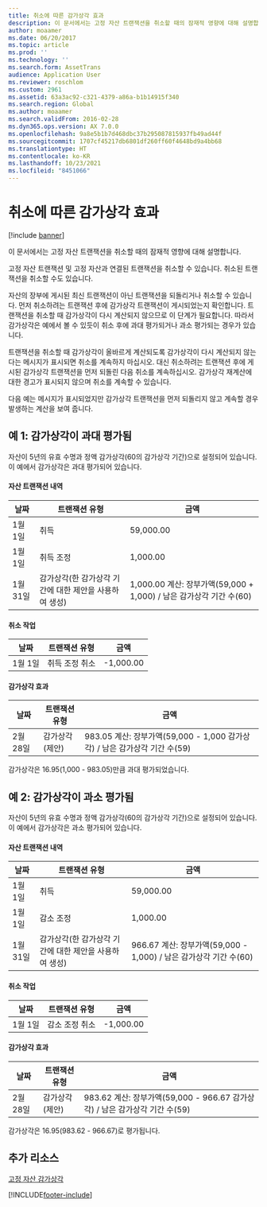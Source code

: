 ```yaml
---
title: 취소에 따른 감가상각 효과
description: 이 문서에서는 고정 자산 트랜잭션을 취소할 때의 잠재적 영향에 대해 설명합니다.
author: moaamer
ms.date: 06/20/2017
ms.topic: article
ms.prod: ''
ms.technology: ''
ms.search.form: AssetTrans
audience: Application User
ms.reviewer: roschlom
ms.custom: 2961
ms.assetid: 63a3ac92-c321-4379-a86a-b1b14915f340
ms.search.region: Global
ms.author: moaamer
ms.search.validFrom: 2016-02-28
ms.dyn365.ops.version: AX 7.0.0
ms.openlocfilehash: 9a8e5b1b7d468dbc37b295087815937fb49ad44f
ms.sourcegitcommit: 1707cf45217db6801df260ff60f4648bd9a4bb68
ms.translationtype: HT
ms.contentlocale: ko-KR
ms.lasthandoff: 10/23/2021
ms.locfileid: "8451066"
---
```

# <a name="depreciation-effects-with-reversals"></a>취소에 따른 감가상각 효과

[!include [banner](../includes/banner.md)]

이 문서에서는 고정 자산 트랜잭션을 취소할 때의 잠재적 영향에 대해 설명합니다. 

고정 자산 트랜잭션 및 고정 자산과 연결된 트랜잭션을 취소할 수 있습니다. 취소된 트랜잭션을 취소할 수도 있습니다. 

자산의 장부에 게시된 최신 트랜잭션이 아닌 트랜잭션을 되돌리거나 취소할 수 있습니다. 먼저 취소하려는 트랜잭션 후에 감가상각 트랜잭션이 게시되었는지 확인합니다. 트랜잭션을 취소할 때 감가상각이 다시 계산되지 않으므로 이 단계가 필요합니다. 따라서 감가상각은 예에서 볼 수 있듯이 취소 후에 과대 평가되거나 과소 평가되는 경우가 있습니다. 

트랜잭션을 취소할 때 감가상각이 올바르게 계산되도록 감가상각이 다시 계산되지 않는다는 메시지가 표시되면 취소를 계속하지 마십시오. 대신 취소하려는 트랜잭션 후에 게시된 감가상각 트랜잭션을 먼저 되돌린 다음 취소를 계속하십시오. 감가상각 재계산에 대한 경고가 표시되지 않으며 취소를 계속할 수 있습니다. 

다음 예는 메시지가 표시되었지만 감가상각 트랜잭션을 먼저 되돌리지 않고 계속할 경우 발생하는 계산을 보여 줍니다.

## <a name="example-1-depreciation-is-overstated"></a>예 1: 감가상각이 과대 평가됨
자산이 5년의 유효 수명과 정액 감가상각(60의 감가상각 기간)으로 설정되어 있습니다. 이 예에서 감가상각은 과대 평가되어 있습니다.
#### <a name="asset-transaction-history"></a>자산 트랜잭션 내역

| 날짜       | 트랜잭션 유형                                                          | 금액                                    |
|------------|---------------------------------------------------------------------------|-------------------------------------------|
| 1월 1일  | 취득                                                               | 59,000.00                                 |
| 1월 1일  | 취득 조정                                                    | 1,000.00                                  |
| 1월 31일 | 감가상각(한 감가상각 기간에 대한 제안을 사용하여 생성) | 1,000.00 계산: 장부가액(59,000 + 1,000) / 남은 감가상각 기간 수(60) |

#### <a name="reversal-action"></a>취소 작업

| 날짜      | 트랜잭션 유형                | 금액    |
|-----------|---------------------------------|-----------|
| 1월 1일 | 취득 조정 취소 | -1,000.00 |

#### <a name="depreciation-effect"></a>감가상각 효과

| 날짜        | 트랜잭션 유형        | 금액                                                                                |
|-------------|-------------------------|---------------------------------------------------------------------------------------|
| 2월 28일 | 감가상각(제안) | 983.05 계산: 장부가액(59,000 - 1,000 감가상각) / 남은 감가상각 기간 수(59) |

감가상각은 16.95(1,000 - 983.05)만큼 과대 평가되었습니다.

## <a name="example-2-depreciation-is-understated"></a>예 2: 감가상각이 과소 평가됨
자산이 5년의 유효 수명과 정액 감가상각(60의 감가상각 기간)으로 설정되어 있습니다. 이 예에서 감가상각은 과소 평가되어 있습니다.
#### <a name="asset-transaction-history"></a>자산 트랜잭션 내역

| 날짜       | 트랜잭션 유형                                                          | 금액                                      |
|------------|---------------------------------------------------------------------------|---------------------------------------------|
| 1월 1일  | 취득                                                               | 59,000.00                                   |
| 1월 1일  | 감소 조정                                                     | 1,000.00                                    |
| 1월 31일 | 감가상각(한 감가상각 기간에 대한 제안을 사용하여 생성) | 966.67 계산: 장부가액(59,000 - 1,000) / 남은 감가상각 기간 수(60) |

#### <a name="reversal-action"></a>취소 작업

| 날짜      | 트랜잭션 유형               | 금액    |
|-----------|--------------------------------|-----------|
| 1월 1일 | 감소 조정 취소 | -1,000.00 |

#### <a name="depreciation-effect"></a>감가상각 효과

| 날짜        | 트랜잭션 유형        | 금액                                                                                       |
|-------------|-------------------------|----------------------------------------------------------------------------------------------|
| 2월 28일 | 감가상각(제안) | 983.62 계산: 장부가액(59,000 - 966.67 감가상각) / 남은 감가상각 기간 수(59) |

감가상각은 16.95(983.62 - 966.67)로 평가됩니다.



## <a name="additional-resources"></a>추가 리소스

[고정 자산 감가상각](fixed-asset-depreciation.md)





[!INCLUDE[footer-include](../../includes/footer-banner.md)]
